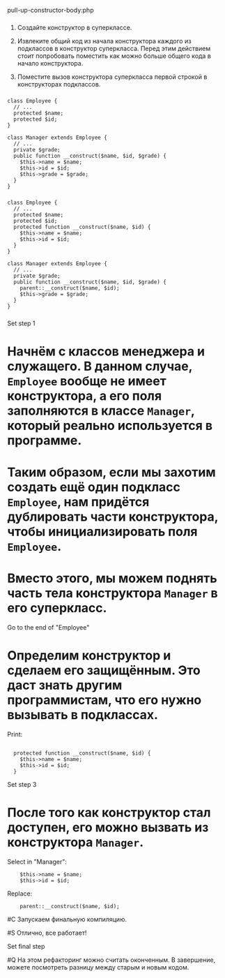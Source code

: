 pull-up-constructor-body:php

###

1. Создайте конструктор в суперклассе.

2. Извлеките общий код из начала конструктора каждого из подклассов в конструктор суперкласса. Перед этим действием стоит попробовать поместить как можно больше общего кода в начало конструктора.

3. Поместите вызов конструктора суперкласса первой строкой в конструкторах подклассов.



###

```
class Employee {
  // ...
  protected $name;
  protected $id;
}
   
class Manager extends Employee {
  // ...
  private $grade;
  public function __construct($name, $id, $grade) {
    $this->name = $name;
    $this->id = $id;
    $this->grade = $grade;
  }
}
```

###

```
class Employee {
  // ...
  protected $name;
  protected $id;
  protected function __construct($name, $id) {
    $this->name = $name;
    $this->id = $id;
  }
}
   
class Manager extends Employee {
  // ...
  private $grade;
  public function __construct($name, $id, $grade) {
    parent::__construct($name, $id);
    $this->grade = $grade;
  }
}
```

###

Set step 1

# Начнём с классов менеджера и служащего. В данном случае, <code>Employee</code> вообще не имеет конструктора, а его поля заполняются в классе <code>Manager</code>, который реально используется в программе.

# Таким образом, если мы захотим создать ещё один подкласс <code>Employee</code>, нам придётся дублировать части конструктора, чтобы инициализировать поля <code>Employee</code>.

# Вместо этого, мы можем поднять часть тела конструктора <code>Manager</code> в его суперкласс.

Go to the end of "Employee"

# Определим конструктор и сделаем его защищённым. Это даст знать другим программистам, что его нужно вызывать в подклассах.

Print:
```

  protected function __construct($name, $id) {
    $this->name = $name;
    $this->id = $id;
  }
```

Set step 3

# После того как конструктор стал доступен, его можно вызвать из конструктора <code>Manager</code>.

Select in "Manager":
```
    $this->name = $name;
    $this->id = $id;

```

Replace:
```
    parent::__construct($name, $id);

```

#C Запускаем финальную компиляцию.

#S Отлично, все работает!

Set final step

#Q На этом рефакторинг можно считать оконченным. В завершение, можете посмотреть разницу между старым и новым кодом.